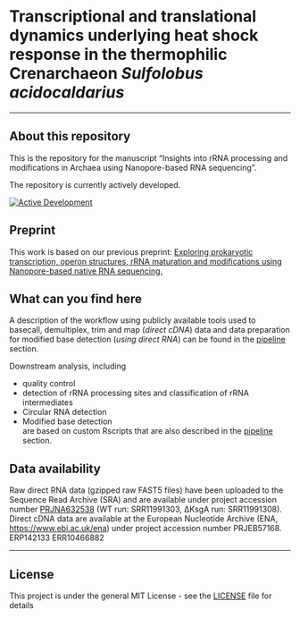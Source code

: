 Transcriptional and translational dynamics underlying heat shock
response in the thermophilic Crenarchaeon *Sulfolobus acidocaldarius*
================

<!-- README.md is generated from README.Rmd. Please edit that file -->

------------------------------------------------------------------------

## About this repository

This is the repository for the manuscript “Insights into rRNA processing
and modifications in Archaea using Nanopore-based RNA sequencing”.

The repository is currently actively developed.

[![Active
Development](https://img.shields.io/badge/Maintenance%20Level-Actively%20Developed-brightgreen.svg)](https://gist.github.com/cheerfulstoic/d107229326a01ff0f333a1d3476e068d)

<!--## Full documentation here  
https://felixgrunberger.github.io/rRNA_maturation/
-->

## Preprint

This work is based on our previous preprint: [Exploring prokaryotic
transcription, operon structures, rRNA maturation and modifications
using Nanopore-based native RNA
sequencing.](%22https://www.biorxiv.org/content/10.1101/2019.12.18.880849v2.full%22)

## What can you find here

A description of the workflow using publicly available tools used to
basecall, demultiplex, trim and map (*direct cDNA*) data and data
preparation for modified base detection (*using direct RNA*) can be
found in the [pipeline](pipeline) section.

Downstream analysis, including  
- quality control  
- detection of rRNA processing sites and classification of rRNA
intermediates  
- Circular RNA detection  
- Modified base detection  
are based on custom Rscripts that are also described in the
[pipeline](pipeline) section.

## Data availability

Raw direct RNA data (gzipped raw FAST5 files) have been uploaded to the
Sequence Read Archive (SRA) and are available under project accession
number [PRJNA632538](https://www.ncbi.nlm.nih.gov/sra/?term=PRJNA632538)
(WT run: SRR11991303, ∆KsgA run: SRR11991308).  
Direct cDNA data are available at the European Nucleotide Archive (ENA,
<https://www.ebi.ac.uk/ena>) under project accession number PRJEB57168.
ERP142133 ERR10466882

------------------------------------------------------------------------

## License

This project is under the general MIT License - see the
[LICENSE](LICENSE) file for details

